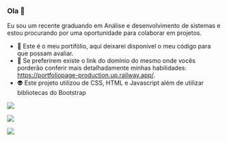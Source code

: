 

### Ola 👋
Eu sou um recente graduando em Análise e desenvolvimento de sistemas e estou procurando por uma oportunidade para colaborar em projetos.
- 🔭 Este é o meu portifólio, aqui deixarei disponível o meu código para que possam avaliar.
- 🌱 Se preferirem existe o link do domínio do mesmo onde vocês porderão conferir mais detalhadamente minhas habilidades: https://portfoliopage-production.up.railway.app/.
- :alien: Este projeto utilizou de CSS, HTML e Javascript além de utilizar bibliotecas do Bootstrap


[<img src="https://scontent.fsdu9-1.fna.fbcdn.net/v/t39.30808-6/333153911_519659387013697_8096704473366779934_n.jpg?_nc_cat=102&ccb=1-7&_nc_sid=730e14&_nc_ohc=tceHWlraoYoAX9mOBOB&_nc_ht=scontent.fsdu9-1.fna&oh=00_AfAivz7xWG0KdvgA2yakuqvDZjQ9L2ISkd77h0ODzyfRIg&oe=6402520C">](https://www.facebook.com/USERNAME)

[<img src="https://scontent.fsdu9-1.fna.fbcdn.net/v/t39.30808-6/333042291_574327378076337_9154477169722257138_n.jpg?_nc_cat=102&ccb=1-7&_nc_sid=730e14&_nc_ohc=6Kkta3zRHOwAX-fMufu&_nc_ht=scontent.fsdu9-1.fna&oh=00_AfBZ3dI0HjjWVcc1qavdWAqT5GIiOZ3J_lWQ-vv68uOqzA&oe=6402DE47">](https://www.facebook.com/USERNAME)

[<img src="https://scontent.fsdu9-1.fna.fbcdn.net/v/t39.30808-6/333086968_554702059783651_7286503085065285956_n.jpg?_nc_cat=102&ccb=1-7&_nc_sid=730e14&_nc_ohc=9ON2h6VAZR8AX-BvgiL&_nc_ht=scontent.fsdu9-1.fna&oh=00_AfC1HhoOel4WTUfYtEX5YODYJB2FNmpjPc-6XeOvWZ6RoQ&oe=640152F2">](https://www.facebook.com/USERNAME)
